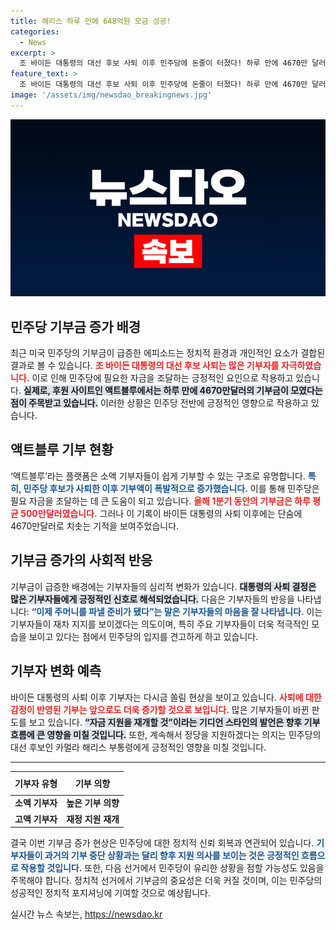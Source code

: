 ```yaml
---
title: 해리스 하루 만에 648억원 모금 성공!
categories:
  - News
excerpt: >
  조 바이든 대통령의 대선 후보 사퇴 이후 민주당에 돈줄이 터졌다! 하루 만에 4670만 달러가 쏟아지며 기부 열풍이 시작됐다. 바이든의 사퇴가 어떻게 기부자들의 마음을 움직였을까?
feature_text: >
  조 바이든 대통령의 대선 후보 사퇴 이후 민주당에 돈줄이 터졌다! 하루 만에 4670만 달러가 쏟아지며 기부 열풍이 시작됐다. 바이든의 사퇴가 어떻게 기부자들의 마음을 움직였을까?
image: '/assets/img/newsdao_breakingnews.jpg'
---
```


<p><img src="/assets/img/newsdao_breakingnews.jpg" alt="ontimetimes 속보" /></p>

<h2 data-ke-size="size26">민주당 기부금 증가 배경</h2>

<p data-ke-size="size16">최근 미국 민주당의 기부금이 급증한 에피소드는 정치적 환경과 개인적인 요소가 결합된 결과로 볼 수 있습니다. <b><span style="color: #ee2323;">조 바이든 대통령의 대선 후보 사퇴는 많은 기부자를 자극하였습니다.</span></b> 이로 인해 민주당에 필요한 자금을 조달하는 긍정적인 요인으로 작용하고 있습니다. <b><span style="background-color: #21538527;">실제로, 후원 사이트인 액트블루에서는 하루 만에 4670만달러의 기부금이 모였다는 점이 주목받고 있습니다.</span></b> 이러한 상황은 민주당 전반에 긍정적인 영향으로 작용하고 있습니다.</p>

<h2 data-ke-size="size26">액트블루 기부 현황</h2>

<p data-ke-size="size16">‘액트블루’라는 플랫폼은 소액 기부자들이 쉽게 기부할 수 있는 구조로 유명합니다. <b><span style="color: #1a5490;">특히, 민주당 후보가 사퇴한 이후 기부액이 폭발적으로 증가했습니다.</span></b> 이를 통해 민주당은 필요 자금을 조달하는 데 큰 도움이 되고 있습니다. <b><span style="color: #ee2323;">올해 1분기 동안의 기부금은 하루 평균 500만달러였습니다.</span></b> 그러나 이 기록이 바이든 대통령의 사퇴 이후에는 단숨에 4670만달러로 치솟는 기적을 보여주었습니다. </p>

<h2 data-ke-size="size26">기부금 증가의 사회적 반응</h2>

<p data-ke-size="size16">기부금이 급증한 배경에는 기부자들의 심리적 변화가 있습니다. <b><span style="background-color: #21538527;">대통령의 사퇴 결정은 많은 기부자들에게 긍정적인 신호로 해석되었습니다.</span></b> 다음은 기부자들의 반응을 나타냅니다: <b><span style="color: #1a5490;">“이제 주머니를 파낼 준비가 됐다”는 말은 기부자들의 마음을 잘 나타냅니다.</span></b>  이는 기부자들이 재차 지지를 보이겠다는 의도이며, 특히 주요 기부자들이 더욱 적극적인 모습을 보이고 있다는 점에서 민주당의 입지를 견고하게 하고 있습니다.</p>

<h2 data-ke-size="size26">기부자 변화 예측</h2>

<p data-ke-size="size16">바이든 대통령의 사퇴 이후 기부자는 다시금 쏠림 현상을 보이고 있습니다. <b><span style="color: #ee2323;">사퇴에 대한 감정이 반영된 기부는 앞으로도 더욱 증가할 것으로 보입니다.</span></b> 많은 기부자들이 바뀐 판도를 보고 있습니다. <b><span style="background-color: #21538527;">“자금 지원을 재개할 것”이라는 기디언 스타인의 발언은 향후 기부 흐름에 큰 영향을 미칠 것입니다.</span></b> 또한, 계속해서 정당을 지원하겠다는 의지는 민주당의 대선 후보인 카멀라 해리스 부통령에게 긍정적인 영향을 미칠 것입니다. </p>

<hr>

<table style="width: 100%; border-collapse: collapse;">
  <thead>
    <tr>
      <th style="text-align: center; height: 30px;"><b>기부자 유형</b></th>
      <th style="text-align: center; height: 30px;"><b>기부 의향</b></th>
    </tr>
  </thead>
  <tbody>
    <tr>
      <td style="text-align: center; height: 17px;"><b>소액 기부자</b></td>
      <td style="text-align: center; height: 17px;"><b>높은 기부 의향</b></td>
    </tr>
    <tr>
      <td style="text-align: center; height: 17px;"><b>고액 기부자</b></td>
      <td style="text-align: center; height: 17px;"><b>재정 지원 재개</b></td>
    </tr>
  </tbody>
</table>

<p data-ke-size="size16">결국 이번 기부금 증가 현상은 민주당에 대한 정치적 신뢰 회복과 연관되어 있습니다. <b><span style="color: #1a5490;">기부자들이 과거의 기부 중단 상황과는 달리 향후 지원 의사를 보이는 것은 긍정적인 흐름으로 작용할 것입니다.</span></b> 또한, 다음 선거에서 민주당이 유리한 상황을 점할 가능성도 있음을 주목해야 합니다. 정치적 선거에서 기부금의 중요성은 더욱 커질 것이며, 이는 민주당의 성공적인 정치적 포지셔닝에 기여할 것으로 예상됩니다. </p>
실시간 뉴스 속보는, <a href="https://newsdao.kr" rel="dofollow">https://newsdao.kr</a>


